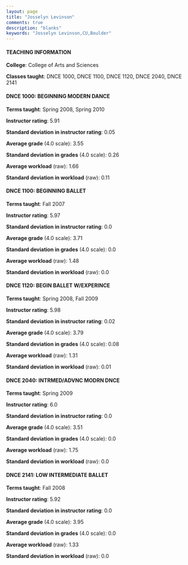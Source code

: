 ```yaml
---
layout: page
title: "Josselyn Levinson" 
comments: true
description: "blanks"
keywords: "Josselyn Levinson,CU,Boulder"
---
```

<head>
<script src="https://ajax.googleapis.com/ajax/libs/jquery/2.1.3/jquery.min.js"></script>
<script src="https://dl.dropboxusercontent.com/s/pc42nxpaw1ea4o9/highcharts.js?dl=0"></script>
<!-- <script src="../assets/js/highcharts.js"></script> -->
<style type="text/css">@font-face {
	font-family: "Bebas Neue";
	src: url(https://www.filehosting.org/file/details/544349/BebasNeue Regular.otf) format("opentype");
	}
	h1.Bebas { 
		font-family: "Bebas Neue", Verdana, Tahoma;
	}
</style>
</head>
	   
#### TEACHING INFORMATION

**College**: College of Arts and Sciences

**Classes taught**: DNCE 1000, DNCE 1100, DNCE 1120, DNCE 2040, DNCE 2141

#### DNCE 1000: BEGINNING MODERN DANCE

**Terms taught**: Spring 2008, Spring 2010

**Instructor rating**: 5.91

**Standard deviation in instructor rating**: 0.05

**Average grade** (4.0 scale): 3.55

**Standard deviation in grades** (4.0 scale): 0.26

**Average workload** (raw): 1.66

**Standard deviation in workload** (raw): 0.11

#### DNCE 1100: BEGINNING BALLET

**Terms taught**: Fall 2007

**Instructor rating**: 5.97

**Standard deviation in instructor rating**: 0.0

**Average grade** (4.0 scale): 3.71

**Standard deviation in grades** (4.0 scale): 0.0

**Average workload** (raw): 1.48

**Standard deviation in workload** (raw): 0.0

#### DNCE 1120: BEGIN BALLET W/EXPERINCE

**Terms taught**: Spring 2008, Fall 2009

**Instructor rating**: 5.98

**Standard deviation in instructor rating**: 0.02

**Average grade** (4.0 scale): 3.79

**Standard deviation in grades** (4.0 scale): 0.08

**Average workload** (raw): 1.31

**Standard deviation in workload** (raw): 0.01

#### DNCE 2040: INTRMED/ADVNC MODRN DNCE

**Terms taught**: Spring 2009

**Instructor rating**: 6.0

**Standard deviation in instructor rating**: 0.0

**Average grade** (4.0 scale): 3.51

**Standard deviation in grades** (4.0 scale): 0.0

**Average workload** (raw): 1.75

**Standard deviation in workload** (raw): 0.0

#### DNCE 2141: LOW INTERMEDIATE BALLET

**Terms taught**: Fall 2008

**Instructor rating**: 5.92

**Standard deviation in instructor rating**: 0.0

**Average grade** (4.0 scale): 3.95

**Standard deviation in grades** (4.0 scale): 0.0

**Average workload** (raw): 1.33

**Standard deviation in workload** (raw): 0.0

